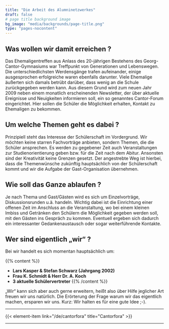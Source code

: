 ```yaml
---
title: "Die Arbeit des Alumninetzwerkes"
draft: false
# page title background image
bg_image: "media/backgrounds/page-title.png"
type: "pages-nocontent"
---
```


## Was wollen wir damit erreichen ?

Das Ehemaligentreffen aus Anlass des 20-jährigen Bestehens des Georg-Cantor-Gymnasiums war Treffpunkt von Generationen und Lebenswegen. Die unterschiedlichsten Werdensgänge trafen aufeinander, einige ausgesprochen erfolgreiche waren ebenfalls darunter. Viele Ehemalige äußerten sich damals betrübt darüber, dass wenig an die Schule zurückgegeben werden kann. Aus diesem Grund wird zum neuen Jahr 2009 neben einem monatlich erscheinenden Newsletter, der über aktuelle Ereignisse und Neuigkeiten informieren soll, ein so genanntes Cantor-Forum eingerichtet. Hier sollen die Schüler die Möglichkeit erhalten, Kontakt zu Ehemaligen zu bekommen.

## Um welche Themen geht es dabei ?

Prinzipiell steht das Interesse der Schülerschaft im Vordergrund. Wir möchten keine starren Fachvorträge anbieten, sondern Themen, die die Schüler ansprechen. Es werden zu gegebener Zeit auch Veranstaltungen zur Studienorientierung geben bzw. für die Zeit nach dem Abitur. Ansonsten sind der Kreativität keine Grenzen gesetzt. Der angestrebte Weg ist hierbei, dass die Themenwünsche zukünftig hauptsächlich von der Schülerschaft kommt und wir die Aufgabe der Gast-Organisation übernehmen.

## Wie soll das Ganze ablaufen ?

Je nach Thema und Gast/Gästen wird es sich um Einzelvorträge, Diskussionsrunden u.ä. handeln. Wichtig dabei ist die Einrichtung einer offenen Zeit im Anschluss an die Veranstaltung, wo bei einem kleinen Imbiss und Getränken den Schülern die Möglichkeit gegeben werden soll, mit den Gästen ins Gespräch zu kommen. Eventuell ergeben sich dadurch ein interessanter Gedankenaustausch oder sogar weiterführende Kontakte.

## Wer sind eigentlich „wir“ ?

Bei wir handelt es sich momentan hauptsächlich um:

{{% content %}}
- **Lars Kasper & Stefan Schwarz (Jahrgang 2002)**
- **Frau K. Schmidt & Herr Dr. A. Koch**
- **3 aktuelle Schülervertreter**
{{% /content %}}

„Wir“ kann sich aber auch gerne erweitern, heißt also über Hilfe jeglicher Art freuen wir uns natürlich. Die Erörterung der Frage warum wir das eigentlich machen, ersparen wir uns. Kurz: Wir halten es für eine gute Idee ;-).

---

{{< element-item link="/de/cantorfora" title="Cantorfora" >}}

---
